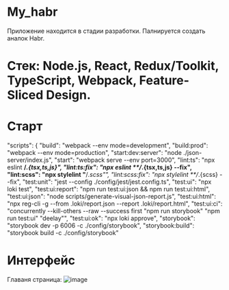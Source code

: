 # My_habr
 Приложение находится в стадии разработки. Палнируется создать аналок Habr.
# Cтек: Node.js, React, Redux/Toolkit, TypeScript, Webpack, Feature-Sliced Design.
# Старт
  "scripts": {
    "build": "webpack --env mode=development",
    "build:prod": "webpack --env mode=production",
    "start:dev:server": "node ./json-server/index.js",
    "start": "webpack serve --env port=3000",
    "lint:ts": "npx eslint **/*.{tsx,ts,js}",
    "lint:ts:fix": "npx eslint **/*.{tsx,ts,js} --fix",
    "lint:scss": "npx stylelint  \"**/*.scss\"",
    "lint:scss:fix": "npx stylelint  **/*.{scss} --fix",
    "test:unit": "jest --config ./config/jest/jest.config.ts",
    "test:ui": "npx loki test",
    "test:ui:report": "npm run test:ui:json && npm run test:ui:html",
    "test:ui:json": "node scripts/generate-visual-json-report.js",
    "test:ui:html": "npx reg-cli -g --from .loki/report.json --report .loki/report.html",
    "test:ui:ci": "concurrently --kill-others --raw --success first \"npm run storybook\" \"npm run test:ui\" \"deelay\"",
    "test:ui:ok": "npx loki approve",
    "storybook": "storybook dev -p 6006 -c ./config/storybook",
    "storybook:build": "storybook build -c ./config/storybook"
# Интерфейс
Главаня страница: ![image](https://github.com/DanyaIT/My_habr/assets/105100908/25ed04e3-19f3-4ba3-8f2b-573e31651b55)


 
